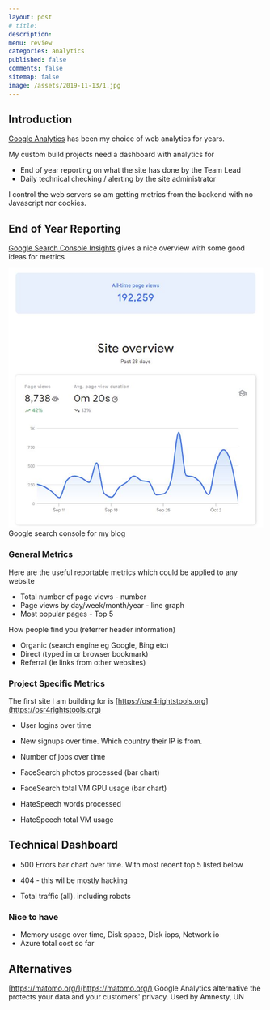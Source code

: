 ```yaml
---
layout: post
# title: 
description: 
menu: review
categories: analytics
published: false 
comments: false     
sitemap: false
image: /assets/2019-11-13/1.jpg
---
```


## Introduction

<!-- [![alt text](/assets/2021-08-04/local.jpg "local")](/assets/2021-08-04/local.jpg) -->
<!-- [![alt text](/assets/2021-08-29/error.jpg "error"){:width="500px"}](/assets/2021-08-29/error.jpg) -->

[Google Analytics](https://analytics.google.com/) has been my choice of web analytics for years.

My custom build projects need a dashboard with analytics for

- End of year reporting on what the site has done by the Team Lead
- Daily technical checking / alerting by the site administrator

I control the web servers so am getting metrics from the backend with no Javascript nor cookies. 


## End of Year Reporting

[Google Search Console Insights](https://search.google.com/search-console/insights/) gives a nice overview with some good ideas for metrics

[![alt text](/assets/2021-10-06/overview.jpg "local")](/assets/2021-10-06/overview.jpg)
Google search console for my blog

### General Metrics

Here are the useful reportable metrics which could be applied to any website

- Total number of page views - number
- Page views by day/week/month/year - line graph
- Most popular pages - Top 5

How people find you (referrer header information)

- Organic (search engine eg Google, Bing etc)
- Direct (typed in or browser bookmark)
- Referral (ie links from other websites)

### Project Specific Metrics

The first site I am building for is [https://osr4rightstools.org](https://osr4rightstools.org)

- User logins over time
- New signups over time. Which country their IP is from.
- Number of jobs over time

- FaceSearch photos processed (bar chart)
- FaceSearch total VM GPU usage (bar chart)

- HateSpeech words processed
- HateSpeech total VM usage


## Technical Dashboard

- 500 Errors bar chart over time. With most recent top 5 listed below

- 404 - this wil be mostly hacking

- Total traffic (all). including robots


### Nice to have

- Memory usage over time, Disk space, Disk iops, Network io
- Azure total cost so far


## Alternatives

[https://matomo.org/](https://matomo.org/) Google Analytics alternative the protects your data and your customers' privacy. Used by Amnesty, UN
